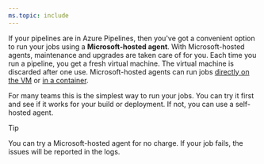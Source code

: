 ```yaml
---
ms.topic: include
---
```


If your pipelines are in Azure Pipelines, then you've got a convenient option to run your jobs using a **Microsoft-hosted agent**. With Microsoft-hosted agents, maintenance and upgrades are taken care of for you. Each time you run a pipeline, you get a fresh virtual machine. The virtual machine is discarded after one use. Microsoft-hosted agents can run jobs [directly on the VM](../../process/phases.md) or [in a container](../../process/container-phases.md).

For many teams this is the simplest way to run your jobs. You can try it first and see if it works for your build or deployment. If not, you can use a self-hosted agent.

> [!TIP]
>
> You can try a Microsoft-hosted agent for no charge. If your job fails, the issues will be reported in the logs.
